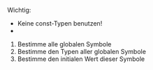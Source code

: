 

Wichtig:
- Keine const-Typen benutzen!
- 

1. Bestimme alle globalen Symbole
2. Bestimme den Typen aller globalen Symbole
3. Bestimme den initialen Wert dieser Symbole